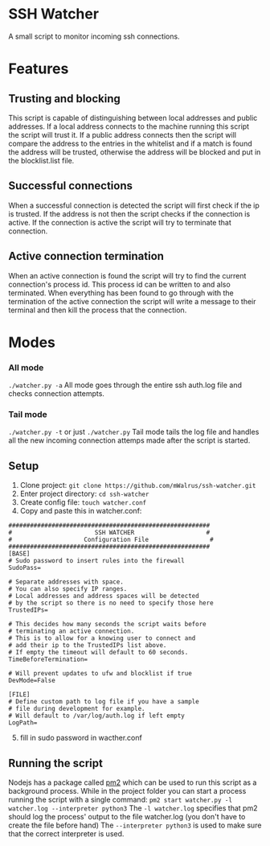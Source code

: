 # SSH Watcher

A small script to monitor incoming ssh connections.

# Features

## Trusting and blocking
This script is capable of distinguishing between local addresses and public addresses.
If a local address connects to the machine running this script the script will trust it.
If a public address connects then the script will compare the address to the entries
in the whitelist and if a match is found the address will be trusted, otherwise the
address will be blocked and put in the blocklist.list file.

## Successful connections
When a successful connection is detected the script will first check if the ip is trusted.
If the address is not then the script checks if the connection is active. If the connection
is active the script will try to terminate that connection.

## Active connection termination
When an active connection is found the script will try to find the current connection's process id.
This process id can be written to and also terminated. When everything has been found to go through
with the termination of the active connection the script will write a message to their terminal and
then kill the process that the connection.

# Modes

### All mode

`./watcher.py -a`
All mode goes through the entire ssh auth.log file and checks connection attempts.

### Tail mode

`./watcher.py -t` or just `./watcher.py`
Tail mode tails the log file and handles all the new incoming connection attemps made after the script is started.

## Setup

1. Clone project:
`git clone https://github.com/mWalrus/ssh-watcher.git`
2. Enter project directory:
`cd ssh-watcher`
3. Create config file:
`touch watcher.conf`
4. Copy and paste this in watcher.conf:
```
########################################################
#                       SSH WATCHER                    #
#                    Configuration File                 #
########################################################
[BASE]
# Sudo password to insert rules into the firewall
SudoPass=

# Separate addresses with space.
# You can also specify IP ranges.
# Local addresses and address spaces will be detected
# by the script so there is no need to specify those here
TrustedIPs=

# This decides how many seconds the script waits before
# terminating an active connection.
# This is to allow for a knowing user to connect and
# add their ip to the TrustedIPs list above.
# If empty the timeout will default to 60 seconds.
TimeBeforeTermination=

# Will prevent updates to ufw and blocklist if true
DevMode=False

[FILE]
# Define custom path to log file if you have a sample
# file during development for example.
# Will default to /var/log/auth.log if left empty
LogPath=
```
5. fill in sudo password in wacther.conf

## Running the script
Nodejs has a package called [pm2](https://pm2.keymetrics.io/ "Advanced, production process manager") which can be
used to run this script as a background process. While in the project folder you can start a process running the
script with a single command:
`pm2 start watcher.py -l watcher.log --interpreter python3`
The `-l watcher.log` specifies that pm2 should log the process' output to the file watcher.log (you don't have to create the file before hand)
The `--interpreter python3` is used to make sure that the correct interpreter is used.

